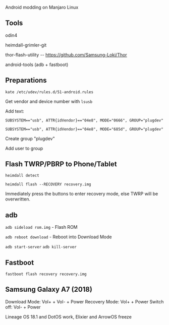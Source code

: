 Android modding on Manjaro Linux

## Tools

odin4

heimdall-grimler-git

thor-flash-utility -- https://github.com/Samsung-Loki/Thor

android-tools (adb + fastboot)


## Preparations

```kate /etc/udev/rules.d/51-android.rules ```

Get vendor and device number with ```lsusb```

Add text:

```SUBSYSTEM=="usb", ATTR{idVendor}=="04e8", MODE="0666", GROUP="plugdev"```

```SUBSYSTEM=="usb", ATTR{idVendor}=="04e8", MODE="685d", GROUP="plugdev"```

Create group "plugdev"

Add user to group


## Flash TWRP/PBRP to Phone/Tablet

```heimdall detect```

```heimdall flash --RECOVERY recovery.img```

Immediately press the buttons to enter recovery mode, else TWRP will be overwritten.


## adb

```adb sideload rom.img``` - Flash ROM

```adb reboot download``` - Reboot into Download Mode

```adb start-server``` ```adb kill-server```


## Fastboot

```fastboot flash recovery recovery.img```

## Samsung Galaxy A7 (2018)

Download Mode: Vol+ + Vol- + Power
Recovery Mode: Vol+ + Power
Switch off: Vol- + Power

Lineage OS 18.1 and DotOS work, Elixier and ArrowOS freeze

